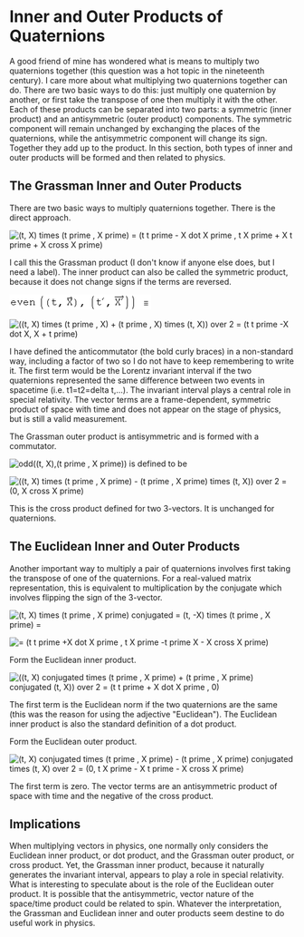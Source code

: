 #  Inner and Outer Products of Quaternions

A good friend of mine has wondered what is means to multiply two quaternions
together (this question was a hot topic in the nineteenth century).  I care
more about what multiplying two quaternions together can do.  There are two
basic ways to do this: just multiply one quaternion by another, or first take
the transpose of one then multiply it with the other.  Each of these products
can be separated into two parts: a symmetric (inner product) and an
antisymmetric (outer product) components.  The symmetric component will remain
unchanged by exchanging the places of the quaternions, while the antisymmetric
component will change its sign.  Together they add up to the product.  In this
section, both types of inner and outer products will be formed and then
related to physics.

##  The Grassman Inner and Outer Products

There are two basic ways to multiply quaternions together.  There is the
direct approach.

![\(t, X\) times \(t prime , X prime\) = \(t t prime  - X dot X prime , t X
prime  + X t prime  + X cross X prime\)](../images/Math/products/s_gr_1.gif)

I call this the Grassman product (I don't know if anyone else does, but I need
a label).  The inner product can also be called the symmetric product, because
it does not change signs if the terms are reversed.

![even\(\(t, X\),\(t prime , X\)\) is defined to be](../images/Math/products/s_gr_2.gif)

![\(\(t, X\) times \(t prime , X\) + \(t prime , X\) times \(t, X\)\) over 2 =
\(t t prime  -X dot X, X + t prime\)](../images/Math/products/s_gr_3.gif)

I have defined the anticommutator (the bold curly braces) in a non-standard
way, including a factor of two so I do not have to keep remembering to write
it.  The first term would be the Lorentz invariant interval if the two
quaternions represented the same difference between two events in spacetime
(i.e. t1=t2=delta t,...).  The invariant interval plays a central role in
special relativity.  The vector terms are a frame-dependent, symmetric product
of space with time and does not appear on the stage of physics, but is still a
valid measurement.

The Grassman outer product is antisymmetric and is formed with a commutator.

![odd\(\(t, X\),\(t prime , X prime\)\) is defined to
be](../images/Math/products/s_gr_4.gif)

![\(\(t, X\) times \(t prime , X prime\) - \(t prime , X prime\) times \(t,
X\)\) over 2 = \(0, X cross X prime\)](../images/Math/products/s_gr_5.gif)

This is the cross product defined for two 3-vectors.  It is unchanged for
quaternions.

##  The Euclidean Inner and Outer Products

Another important way to multiply a pair of quaternions involves first taking
the transpose of one of the quaternions.  For a real-valued matrix
representation, this is equivalent to multiplication by the conjugate which
involves flipping the sign of the 3-vector.

![\(t, X\) times \(t prime , X prime\) conjugated = \(t, -X\) times \(t prime
, X prime\) = ](../images/Math/products/s_gr_6.gif)

![= \(t t prime  +X dot X prime , t X prime -t prime  X - X cross X
prime\)](../images/Math/products/s_gr_7.gif)

Form the Euclidean inner product.

![\(\(t, X\) conjugated times \(t prime , X prime\) + \(t prime , X prime\)
conjugated \(t, X\)\) over 2 = \(t t prime  + X dot X prime ,
0\)](../images/Math/products/s_gr_8.gif)

The first term is the Euclidean norm if the two quaternions are the same (this
was the reason for using the adjective "Euclidean").  The Euclidean inner
product is also the standard definition of a dot product.

Form the Euclidean outer product.

![\(t, X\) conjugated times \(t prime , X prime\) - \(t prime , X prime\)
conjugated times \(t, X\) over 2 = \(0, t X prime  - X t prime  - X cross X
prime\)](../images/Math/products/s_gr_9.gif)

The first term is zero.  The vector terms are an antisymmetric product of
space with time and the negative of the cross product.

##  Implications

When multiplying vectors in physics, one normally only considers the Euclidean
inner product, or dot product, and the Grassman outer product, or cross
product.  Yet, the Grassman inner product, because it naturally generates the
invariant interval, appears to play a role in special relativity.  What is
interesting to speculate about is the role of the Euclidean outer product.  It
is possible that the antisymmetric, vector nature of the space/time product
could be related to spin.  Whatever the interpretation, the Grassman and
Euclidean inner and outer products seem destine to do useful work in physics.

